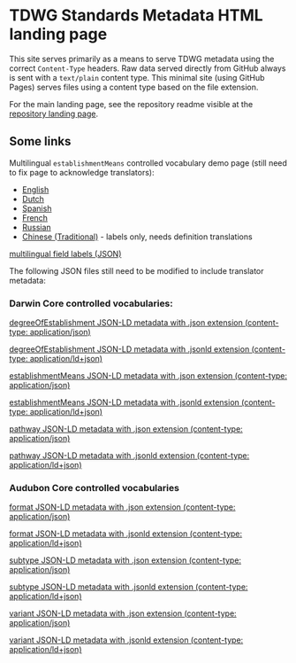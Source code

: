 # TDWG Standards Metadata HTML landing page

This site serves primarily as a means to serve TDWG metadata using the correct `Content-Type` headers. Raw data served directly from GitHub always is sent with a `text/plain` content type. This minimal site (using GitHub Pages) serves files using a content type based on the file extension.

For the main landing page, see the repository readme visible at the [repository landing page](https://github.com/tdwg/rs.tdwg.org).

## Some links

Multilingual `establishmentMeans` controlled vocabulary demo page (still need to fix page to acknowledge translators):
- [English](cvJson/display-cv.html?en)
- [Dutch](cvJson/display-cv.html?nl)
- [Spanish](cvJson/display-cv.html?es)
- [French](cvJson/display-cv.html?fr)
- [Russian](cvJson/display-cv.html?ru)
- [Chinese (Traditional)](cvJson/display-cv.html?zh-Hant) - labels only, needs definition translations

[multilingual field labels (JSON)](cvJson/field_labels.json)

The following JSON files still need to be modified to include translator metadata:

### Darwin Core controlled vocabularies:

[degreeOfEstablishment JSON-LD metadata with .json extension (content-type: application/json)](cvJson/degreeOfEstablishment.json)

[degreeOfEstablishment JSON-LD metadata with .jsonld extension (content-type: application/ld+json)](cvJson/degreeOfEstablishment.jsonld)

[establishmentMeans JSON-LD metadata with .json extension (content-type: application/json)](cvJson/establishmentMeans.json)

[establishmentMeans JSON-LD metadata with .jsonld extension (content-type: application/ld+json)](cvJson/establishmentMeans.jsonld)

[pathway JSON-LD metadata with .json extension (content-type: application/json)](cvJson/pathway.json)

[pathway JSON-LD metadata with .jsonld extension (content-type: application/ld+json)](cvJson/pathway.jsonld)

### Audubon Core controlled vocabularies

[format JSON-LD metadata with .json extension (content-type: application/json)](cvJson/format.json)

[format JSON-LD metadata with .jsonld extension (content-type: application/ld+json)](cvJson/format.jsonld)

[subtype JSON-LD metadata with .json extension (content-type: application/json)](cvJson/acsubtype.json)

[subtype JSON-LD metadata with .jsonld extension (content-type: application/ld+json)](cvJson/acsubtype.jsonld)

[variant JSON-LD metadata with .json extension (content-type: application/json)](cvJson/acvariant.json)

[variant JSON-LD metadata with .jsonld extension (content-type: application/ld+json)](cvJson/acvariant.jsonld)
